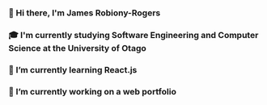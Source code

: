 ### 👋 Hi there, I'm James Robiony-Rogers

### 🎓 I'm currently studying Software Engineering and Computer Science at the University of Otago 

### 🌱 I’m currently learning React.js 

### 🔭 I’m currently working on a web portfolio

<!--
**JamisBuggerlugs/JamisBuggerlugs** is a ✨ _special_ ✨ repository because its `README.md` (this file) appears on your GitHub profile.

Here are some ideas to get you started:

- 🔭 I’m currently working on ...
- 🌱 I’m currently learning ...
- 👯 I’m looking to collaborate on ...
- 🤔 I’m looking for help with ...
- 💬 Ask me about ...
- 📫 How to reach me: ...
- 😄 Pronouns: ...
- ⚡ Fun fact: ...
-->
